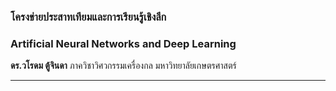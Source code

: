 ### โครงข่ายประสาทเทียมและการเรียนรู้เชิงลึก
### Artificial Neural Networks and Deep Learning

**ดร.วโรดม ตู้จินดา**
ภาควิชาวิศวกรรมเครื่องกล มหาวิทยาลัยเกษตรศาสตร์

***
